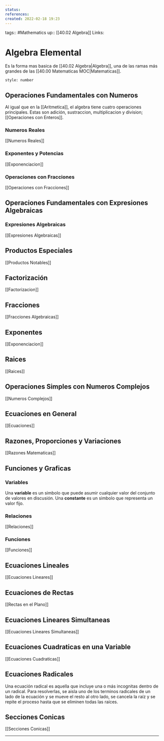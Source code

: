 ```yaml
---
status:
references:
created: 2022-02-18 19:23
---
```

tags:: #Mathematics
up:: [[40.02 Algebra]]
Links:  
# Algebra Elemental
Es la forma mas basica de [[40.02 Algebra|Algebra]], una de las ramas más grandes de las [[40.00 Matematicas MOC|Matematicas]].

```toc
style: number
```

## Operaciones Fundamentales con Numeros
Al igual que en la [[Aritmetica]], el algebra tiene cuatro operaciones principales. Estas son adición, sustraccion, multiplicacion y division; [[Operaciones con Enteros]].

### Numeros Reales
[[Numeros Reales]]

### Exponentes y Potencias
[[Exponenciacion]]

### Operaciones con Fracciones
[[Operaciones con Fracciones]]

## Operaciones Fundamentales con Expresiones Algebraicas

### Expresiones Algebraicas
[[Expresiones Algebraicas]]

## Productos Especiales
[[Productos Notables]]

## Factorización
[[Factorizacion]]

## Fracciones
[[Fracciones Algebraicas]]

## Exponentes
[[Exponenciacion]]

## Raices
[[Raices]]

## Operaciones Simples con Numeros Complejos
[[Numeros Complejos]]

## Ecuaciones en General
[[Ecuaciones]]

## Razones, Proporciones y Variaciones
[[Razones Matematicas]]

## Funciones y Graficas
### Variables
Una **variable** es un simbolo que puede asumir cualquier valor del conjunto de valores en discusión. Una **constante** es un simbolo que representa un valor fijo.

### Relaciones
[[Relaciones]]

### Funciones
[[Funciones]]

## Ecuaciones Lineales
[[Ecuaciones Lineares]]

## Ecuaciones de Rectas
[[Rectas en el Plano]]

## Ecuaciones Lineares Simultaneas
[[Ecuaciones Lineares Simultaneas]]

## Ecuaciones Cuadraticas en una Variable
[[Ecuaciones Cuadraticas]]

## Ecuaciones Radicales
Una ecuación radical es aquella que incluye una o más incognitas dentro de un radical. Para resolverlas, se aisla uno de los terminos radicales de un lado de la ecuación y se mueve el resto al otro lado, se cancela la raíz y se repite el proceso hasta que se eliminen todas las raíces.

## Secciones Conicas
[[Secciones Conicas]]
___